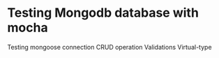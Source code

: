 <h1>Testing Mongodb database with mocha</h1>

Testing 
mongoose connection
CRUD operation
Validations
Virtual-type
